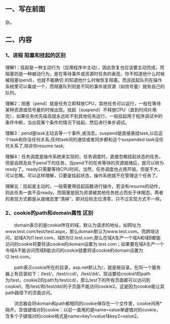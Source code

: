## 一、写在前面

杂。

## 二、内容

### 1、进程  阻塞和挂起的区别

理解1：挂起是一种主动行为（应用程序中主动），因此恢复也应该要主动完成，而阻塞则是一种被动行为，是在等待事件或资源时任务的表现，你不知道他什么时候被阻塞(pend)，也就不能确切 的知道他什么时候恢复阻塞。而且挂起队列在操作系统里可以看成一个，而阻塞队列则是不同的事件或资源（如信号量）就有自己的队列。

理解2：阻塞（pend）就是任务立即释放CPU，其他任务可以运行，一般在等待某种资源或信号量的时候出现。挂起（suspend）不释放CPU（直到时间片用完），如果任务优先级高就永远轮不到其他任务运行，一般挂起用于程序调试中的条件中断，当出现某个条件的情况下挂起，然后进行单步调试。

理解3：pend是task主动去等一个事件,或消息。suspend是直接悬挂task,以后这个task和你没任何关系,任何task间的通信或者同步都和这个suspended task没任何关系了,除非你resume task;

理解4：任务调度是操作系统来实现的，任务调度时，直接忽略挂起状态的任务，但是会顾及处于pend下的任务，当pend下的任务等待的资源就绪后，就可以转为ready了。ready只需要等待CPU时间，当然，任务调度也占用开销，但是不大，可以忽略。可以这样理解，只要是挂起状态，操作系统就不在管理这个任务了。

理解五：挂起是主动的，一般需要用挂起函数进行操作，若没有resume的动作，则此任务一直不会ready。而阻塞是因为资源被其他任务抢占而处于休眠态。两者的表现方式都是从就绪态里“清掉”，即对应标志位清零，只不过实现方式不一样。

### 2、cookie的path和domain属性 区别

　　domain表示的是cookie所在的域，默认为请求的地址，如网址为www.test.com/test/test.aspx，那么domain默认为www.test.com。而跨域访问，如域A为t1.test.com，域B为t2.test.com,那么在域A生产一个域A和域B都能访问的cookie将要将该cookie的domain设置为.test.com；如果要在域A生产一个令域A不能访问而域B能访问的cookie就要将该cookie的domain设置为t2.test.com。

　　path表示cookie所在的目录，asp.net默认为/，就是根目录。在同一个服务器上有目录如下：/test/，/test/ccd/，/test/dd/，现设要给cookie1的path为/test，cookie2的path为/test/cd/，那么test下的所有页面都可以访问到cookie1，而/test/和/test/dd/的子页面不能访问cookie2。这是因为cookie能让其path路径下的页面访问。

　　浏览器会将domain和path都相同的cookie保存在一个文件里，cookie间用*隔开。含值键值对的cookie：以前一直用的是name=value单键值对的cookie，含多个子键值对的cookie格式是name=key1=value1&key2=value2。

